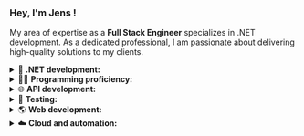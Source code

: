### Hey, I'm Jens <a href="https://github.com/codenameClass"></a> !

My area of expertise as a **Full Stack Engineer** specializes in .NET development. As a dedicated professional, I am passionate about delivering high-quality solutions to my clients.

<details><summary>🚀 <b>.NET development:</b></summary> Extensive experience developing applications with the .NET framework, including ADO.NET, Entity Framework, ASP.NET, and .NET Core.</details>
<details><summary>🧑‍💻 <b>Programming proficiency:</b></summary> High level of proficiency in multiple programming languages, expertise in JavaScript and C#. Experience working with a diverse range of libraries and frameworks, including Express.js and React Native.</details>
<details><summary>🌐 <b>API development:</b></summary> Passion for developing efficient and scalable APIs that power modern applications. Expertise includes building both RESTful and Minimal APIs, working with a variety of technologies and tools such as Node.js, Express.js, Firebase and ASP.NET Core.</details>
<details><summary>🧪 <b>Testing:</b></summary> Strong focus on writing effective automated tests to ensure high-quality code and minimize the risk of bugs. Experience working with a variety of testing frameworks, including NUnit and MSUnit. Expertise in xUnit to ensure the quality and reliability of software applications.</details>
<details><summary>🌎 <b>Web development:</b></summary> Enjoy building responsive, user-friendly web applications, experience working with HTML and CSS. Deep understanding of React and it's concepts, utilizing it as primary library for developing full-stack applications.</details>
<details><summary>☁️ <b>Cloud and automation:</b></summary> Hands-on experience in cloud computing, proficient in developing solutions on Azure. Strong command over scripting and automation tools like Ansible and vRealize, allowing to optimize workflows and build reliable systems. Passionate about continuously improving the development process through automation and integrating CI/CD pipelines to ensure the delivery of high-quality software.</details>